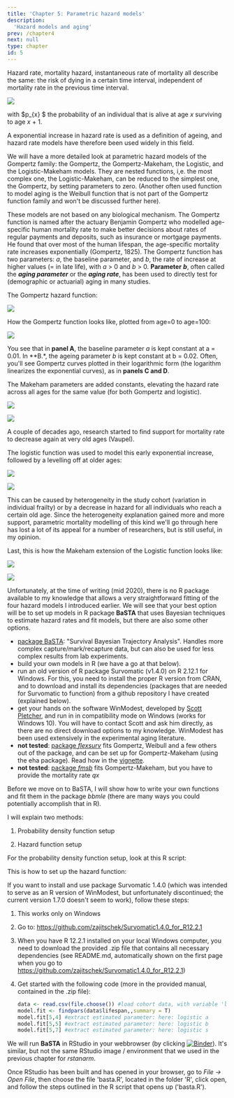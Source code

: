 ```yaml
---
title: 'Chapter 5: Parametric hazard models'
description:
  'Hazard models and aging'
prev: /chapter4
next: null
type: chapter
id: 5
---
```


<exercise id="1" title="What is the hazard rate and why analyse it?">

Hazard rate, mortality hazard, instantaneous rate of mortality all describe the same: the risk of dying in a certain time interval, independent of mortality rate in the previous time interval. 

![](https://github.com/zajitschekteam/lifespananalysis/blob/master/images/hazard_func.png?raw=true) 

with $p_{x} $ the probability of an individual that is alive at age *x* surviving to age *x* + 1.

A exponential increase in hazard rate is used as a definition of ageing, and hazard rate models have therefore been used widely in this field. 

We will have a more detailed look at parametric hazard models of the Gompertz family: the Gompertz, the Gompertz-Makeham, the Logistic, and the Logistic-Makeham models. They are nested functions, i,e. the most complex one, the Logistic-Makeham, can be reduced to the simplest one, the Gompertz, by setting parameters to zero. (Another often used function to model aging is the Weibull function that is not part of the Gompertz function family and won't be discussed further here).

These models are not based on any biological mechanism. The Gompertz function is named after the actuary Benjamin Gompertz who modelled age-specific human mortality rate to make better decisions about rates of regular payments and deposits, such as insurance or mortgage payments. He found that over most of the human lifespan, the age-specific mortality rate increases exponentially (Gompertz, 1825). The Gompertz function has two parameters: *a*, the baseline parameter, and *b*, the rate of increase at higher values (= in late life), with *a* > 0 and *b* > 0. **Parameter** ***b***, often called the ***aging parameter*** or the ***aging rate***, has been used to directly test for (demographic or actuarial) aging in many studies.

The Gompertz hazard function:

![](https://github.com/zajitschekteam/lifespananalysis/blob/master/images/Gomp_func.png?raw=true) 

How the Gompertz function looks like, plotted from age=0 to age=100:

![](https://github.com/zajitschekteam/lifespananalysis/blob/master/images/Gompertz.png?raw=true) 

You see that in **panel A**, the baseline parameter *a* is kept constant at a = 0.01. In **B.*, the ageing parameter *b* is kept constant at b = 0.02. Often, you'll see Gompertz curves plotted in their logarithmic form (the logarithm linearizes the exponential curves), as in **panels C and D**.

The Makeham parameters are added constants, elevating the hazard rate across all ages for the same value (for both Gompertz and logistic).

![](https://github.com/zajitschekteam/lifespananalysis/blob/master/images/Gomp_Make_func.png?raw=true) 

![](https://github.com/zajitschekteam/lifespananalysis/blob/master/images/Gomp_Make.png?raw=true) 

A couple of decades ago, research started to find support for mortality rate to decrease again at very old ages (Vaupel). 

The logistic function was used to model this early exponential increase, followed by a levelling off at older ages:

![](https://github.com/zajitschekteam/lifespananalysis/blob/master/images/Logistic_func.png?raw=true) 

![](https://github.com/zajitschekteam/lifespananalysis/blob/master/images/Logistic.png?raw=true) 

This can be caused by heterogeneity in the study cohort (variation in individual frailty) or by a decrease in hazard for all individuals who reach a certain old age. Since the heterogeneity explanation gained more and more support, parametric mortality modelling of this kind we'll go through here has lost a lot of its appeal  for a number of researchers, but is still useful, in my opinion.

Last, this is how the Makeham extension of the Logistic function looks like:

![](https://github.com/zajitschekteam/lifespananalysis/blob/master/images/Logistic_Make_func.png?raw=true) 

![](https://github.com/zajitschekteam/lifespananalysis/blob/master/images/Logistic_Make.png?raw=true) 





</exercise>

<exercise id="2" title="Fitting Gompertz family functions in R">

Unfortunately, at the time of writing (mid 2020), there is no R package available to my knowledge that allows a very straightforward fitting of the four hazard models I introduced earlier. We will see that your best option will be to set up models in R package **BaSTA** that uses Bayesian techniques to estimate hazard rates and fit models, but there are also some other options.

- [package BaSTA](https://imada.sdu.dk/~colchero/basta/): "Survival Bayesian Trajectory Analysis". Handles more complex capture/mark/recapture data, but can also be used for less complex results from lab experiments.
- build your own models in R (we have a go at that below).
- run an old version of R package Survomatic (v1.4.0) on R 2.12.1 for Windows. For this, you need to install the proper R version from CRAN, and to download and install its dependencies (packages that are needed for Survomatic to function) from a github repository I have created (explained below).
- get your hands on the software WinModest, developed by [Scott Pletcher](https://sites.google.com/a/umich.edu/pletcher-lab/), and run in in compatibility mode on Windows (works for Windows 10). You will have to contact Scott and ask him directly, as there are no direct download options to my knowledge. WinModest has been used extensively in the experimental aging literature.
- **not tested**: [package *flexsurv*](https://rdrr.io/cran/flexsurv/) fits Gompertz, Weibull and a few others out of the package, and can be set up for Gompertz-Makeham (using the eha package). Read how in the [vignette](https://cran.r-project.org/web/packages/flexsurv/vignettes/flexsurv.pdf).
-  **not tested**: [package *fmsb*](http://minato.sip21c.org/msb/man/GompertzMakeham.html) fits Gompertz-Makeham, but you have to provide the mortality rate *qx*



Before we move on to BaSTA, I will show how to write your own functions and fit them in the package *bbmle* (there are many ways you could potentially accomplish that in R).

I will explain two methods:

1) Probability density function setup

2) Hazard function setup



For the probability density function setup, look at this R script:

<codeblock id="14">
</codeblock>

This is how to set up the hazard function:

<codeblock id="15">
</codeblock>




If you want to install and use package Survomatic 1.4.0 (which was intended to serve as an R version of WinModest, but unfortunately discontinued; the current version 1.7.0 doesn't seem to work), follow these steps:

1. This works only on Windows

2. Go to: https://github.com/zajitschek/Survomatic1.4.0_for_R12.2.1

3. When you have R 12.2.1 installed on your local Windows computer, you need to download the provided .zip file that contains all necessary dependencies (see README.md, automatically shown on the first page when you go to https://github.com/zajitschek/Survomatic1.4.0_for_R12.2.1)

4. Get started with the following code (more in the provided manual, contained in the .zip file):

   ```R
   data <- read.csv(file.choose()) #load cohort data, with variable 'lifespan'
   model.fit <- findpars(data$lifespan,,summary = T)
   model.fit[5,4] #extract estimated parameter: here: logistic a
   model.fit[5,5] #extract estimated parameter: here: logistic b
   model.fit[5,7] #extract estimated parameter: here: logistic s
   ```

   

</exercise>

<exercise id="2" title="BaSTA">

We will run **BaSTA** in RStudio in your webbrowser (by clicking  [![Binder](https://mybinder.org/badge_logo.svg)]( https://mybinder.org/v2/gh/zajitschek/RStudioLifespanBayesian/BaSTA?urlpath=rstudio )). It's similar, but not the same RStudio image / environment that we used in the previous chapter for *rstanarm*. 

Once RStudio has been built and has opened in your browser, go to *File -> Open File*, then choose the file 'basta.R', located in the folder 'R', click open, and follow the steps outlined in the R script that opens up ('basta.R').

</exercise>

<exercise id="3" title="A short go at modelling interaction effects on Gompertz parameters">



</exercise>